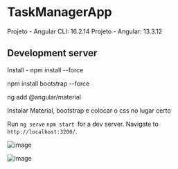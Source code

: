 # TaskManagerApp

Projeto - Angular CLI: 16.2.14 
Projeto - Angular: 13.3.12

## Development server

Install - npm install --force

npm install bootstrap --force   

ng add @angular/material 

Instalar Material, bootstrap e colocar o css no lugar certo

Run `ng serve`  `npm start `for a dev server. Navigate to `http://localhost:3200/`. 

![image](https://github.com/wcirino/task-manager/assets/73764307/055c3cbc-26bc-4851-9895-c0c08cc9c437)

![image](https://github.com/wcirino/task-manager/assets/73764307/88823d1d-8df3-4111-9d98-21fb197880a9)




